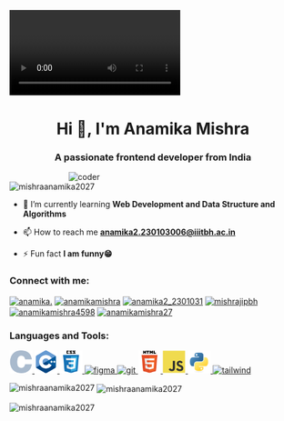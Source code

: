 ![logo](https://github.com/MishraAnamika2027/MishraAnamika2027/blob/main/Animated_Coding_GIF_Request.mp4)
<h1 align="center">Hi 👋, I'm Anamika Mishra</h1>
<h3 align="center">A passionate frontend developer from India</h3>
<img align="right" alt="coder" width="400" src="https://camo.githubusercontent.com/3753b18a8c7b146e3e7b6d587ee6f72feb44ca788524c36a088659e180ef9c42/68747470733a2f2f63646e612e61727473746174696f6e2e636f6d2f702f6173736574732f696d616765732f696d616765732f3034322f3633312f3238362f6f726967696e616c2f627279616e2d726f6472696775657a2d62656c6368696269612d312d726967687473706565642e6769663f31363335303337353632">

<p align="left"> <img src="https://komarev.com/ghpvc/?username=mishraanamika2027&label=Profile%20views&color=0e75b6&style=flat" alt="mishraanamika2027" /> </p>

- 🌱 I’m currently learning **Web Development and Data Structure and Algorithms**

- 📫 How to reach me **anamika2.230103006@iiitbh.ac.in**

- ⚡ Fun fact **I am funny😁**

<h3 align="left">Connect with me:</h3>

<p align="left">
<a href="https://linkedin.com/in/anamika." target="blank"><img align="center" src="https://raw.githubusercontent.com/rahuldkjain/github-profile-readme-generator/master/src/images/icons/Social/linked-in-alt.svg" alt="anamika." height="30" width="40" /></a>
<a href="https://www.codechef.com/users/anamikamishra" target="blank"><img align="center" src="https://cdn.jsdelivr.net/npm/simple-icons@3.1.0/icons/codechef.svg" alt="anamikamishra" height="30" width="40" /></a>
<a href="https://www.hackerrank.com/anamika2_2301031" target="blank"><img align="center" src="https://raw.githubusercontent.com/rahuldkjain/github-profile-readme-generator/master/src/images/icons/Social/hackerrank.svg" alt="anamika2_2301031" height="30" width="40" /></a>
<a href="https://codeforces.com/profile/mishrajipbh" target="blank"><img align="center" src="https://raw.githubusercontent.com/rahuldkjain/github-profile-readme-generator/master/src/images/icons/Social/codeforces.svg" alt="mishrajipbh" height="30" width="40" /></a>
<a href="https://www.leetcode.com/anamikamishra4598" target="blank"><img align="center" src="https://raw.githubusercontent.com/rahuldkjain/github-profile-readme-generator/master/src/images/icons/Social/leet-code.svg" alt="anamikamishra4598" height="30" width="40" /></a>
<a href="https://auth.geeksforgeeks.org/user/anamikamishra27" target="blank"><img align="center" src="https://raw.githubusercontent.com/rahuldkjain/github-profile-readme-generator/master/src/images/icons/Social/geeks-for-geeks.svg" alt="anamikamishra27" height="30" width="40" /></a>
</p>

<h3 align="left">Languages and Tools:</h3>
<p align="left"> <a href="https://www.cprogramming.com/" target="_blank" rel="noreferrer"> <img src="https://raw.githubusercontent.com/devicons/devicon/master/icons/c/c-original.svg" alt="c" width="40" height="40"/> </a> <a href="https://www.w3schools.com/cpp/" target="_blank" rel="noreferrer"> <img src="https://raw.githubusercontent.com/devicons/devicon/master/icons/cplusplus/cplusplus-original.svg" alt="cplusplus" width="40" height="40"/> </a> <a href="https://www.w3schools.com/css/" target="_blank" rel="noreferrer"> <img src="https://raw.githubusercontent.com/devicons/devicon/master/icons/css3/css3-original-wordmark.svg" alt="css3" width="40" height="40"/> </a> <a href="https://www.figma.com/" target="_blank" rel="noreferrer"> <img src="https://www.vectorlogo.zone/logos/figma/figma-icon.svg" alt="figma" width="40" height="40"/> </a> <a href="https://git-scm.com/" target="_blank" rel="noreferrer"> <img src="https://www.vectorlogo.zone/logos/git-scm/git-scm-icon.svg" alt="git" width="40" height="40"/> </a> <a href="https://www.w3.org/html/" target="_blank" rel="noreferrer"> <img src="https://raw.githubusercontent.com/devicons/devicon/master/icons/html5/html5-original-wordmark.svg" alt="html5" width="40" height="40"/> </a> <a href="https://developer.mozilla.org/en-US/docs/Web/JavaScript" target="_blank" rel="noreferrer"> <img src="https://raw.githubusercontent.com/devicons/devicon/master/icons/javascript/javascript-original.svg" alt="javascript" width="40" height="40"/> </a> <a href="https://www.python.org" target="_blank" rel="noreferrer"> <img src="https://raw.githubusercontent.com/devicons/devicon/master/icons/python/python-original.svg" alt="python" width="40" height="40"/> </a> <a href="https://tailwindcss.com/" target="_blank" rel="noreferrer"> <img src="https://www.vectorlogo.zone/logos/tailwindcss/tailwindcss-icon.svg" alt="tailwind" width="40" height="40"/> </a> </p>

<p><img align="left" src="https://github-readme-stats.vercel.app/api/top-langs?username=mishraanamika2027&show_icons=true&locale=en&layout=compact" alt="mishraanamika2027" /></p>

<p>&nbsp;<img align="center" src="https://github-readme-stats.vercel.app/api?username=mishraanamika2027&show_icons=true&locale=en" alt="mishraanamika2027" /></p>

<p><img align="center" src="https://github-readme-streak-stats.herokuapp.com/?user=mishraanamika2027&" alt="mishraanamika2027" /></p>
